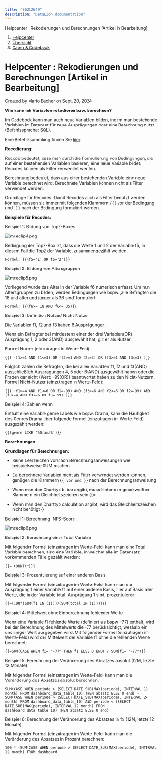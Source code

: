 ```yaml
---
title: "86212649"
description: "DataLion documentation"
---
```


Helpcenter : Rekodierungen und Berechnungen \[Artikel in Bearbeitung\]  

1.  [Helpcenter](index.html)
2.  [Übersicht](2982609.html)
3.  [Daten & Codebook](3440667.html)

# Helpcenter : Rekodierungen und Berechnungen \[Artikel in Bearbeitung\]

Created by Mario Bacher on Sept. 20, 2024

**Wie kann ich Variablen rekodieren bzw. berechnen?**

Im Codebook kann man auch neue Variablen bilden, indem man bestehende Variablen im Datenset für neue Ausprägungen oder eine Berechnung nutzt (Befehlssprache: SQL).

Eine Befehlssammlung finden Sie [hier](https://www.sibilla-egen-schule.de/schule/sch-service/anleit/Befehlssammlung_SQL.pdf).

**Recodierung:**

Recode bedeutet, dass man durch die Formulierung von Bedingungen, die auf einer bestehenden Variablen basieren, eine neue Variable bildet. Recodes können als Filter verwendet werden.

Berechnung bedeutet, dass aus einer bestehenden Variable eine neue Variable berechnet wird. Berechnete Variablen können nicht als Filter verwendet werden.

Grundlage für Recodes: Damit Recodes auch als Filter benutzt werden können, müssen sie immer mit folgenden Klammern `{{(` vor der Bedingung und `)}}` nach der Bedingung formuliert werden.

**Beispiele für Recodes:**

Beispiel 1: Bildung von Top2-Boxes

![mceclip4.png](/img/86343712.png?width=577)

Bedingung der Top2-Box ist, dass die Werte 1 und 2 der Variable f5, in diesem Fall die Top2 der Variable, zusammengezählt werden.

```
Formel: {{(f5='1' OR f5='2')}}
```

Beispiel 2: Bildung von Altersgruppen

![mceclip5.png](/img/86343719.png?width=575)

Vorliegend wurde das Alter in der Variable f6 numerisch erfasst. Um nun Altersgruppen zu bilden, werden Bedingungen wie bspw. ‚alle Befragten die 18 und älter und jünger als 36 sind‘ formuliert.

```
Formel: {{(f6>= 18 AND f6<= 35)}}
```

Beispiel 3: Definition Nutzer/ Nicht-Nutzer

Die Variablen f1, f2 und f3 haben 6 Ausprägungen.

Wenn ein Befragter bei mindestens einer der drei Variablen(OR) Ausprägung 1, 2 oder 3(AND) ausgewählt hat, gilt er als Nutzer.

Formel Nutzer (einzutragen in Werte-Feld):

```
{{( (f1>=1 AND f1<=3) OR (f2>=1 AND f2<=3) OR (f3>=1 AND f3<=3) )}}
```

Folglich zählen die Befragten, die bei allen Variablen f1, f2 und f3(AND) ausschließlich Ausprägungen 4, 5 oder 6(AND) ausgewählt haben oder die Fragen gar nicht (Wert: -99(OR)) beantwortet haben zu den Nicht-Nutzern.  
Formel Nicht-Nutzer (einzutragen in Werte-Feld):

```
{{( (f1>=4 AND f1<=6 OR f1=-99) AND (f2>=6 AND f2<=6 OR f2=-99) AND (f3>=4 AND f3<=6 OR f3=-99) )}}
```

Beispiel 4: Zählen wenn

Enthält eine Variable genre Labels wie bspw. Drama, kann die Häufigkeit des Genres Drama über folgende Formel (einzutragen im Werte-Feld) ausgezählt werden:

```
{{(genre LIKE '%Drama%')}}
```

**Berechnungen**

**Grundlagen für Berechnungen:**

-   Keine Leerzeichen vor/nach Berechnungsanweisungen wie beispielsweise SUM machen
    
-   Da berechnete Variablen nicht als Filter verwendet werden können, genügen die Klammern `{{ vor und }}` nach der Berechnungsanweisung
    
-   Wenn man den Charttyp b-bar angibt, muss hinter den geschweiften Klammern ein Gleichheitszeichen sein {{=
    
-   Wenn man den Charttyp calculation angibt, wird das Gleichheitszeichen nicht benötigt {{
    

Beispiel 1: Berechnung  NPS-Score

![mceclip6.png](/img/86343725.png?width=514)

Beispiel 2: Berechnung einer Total-Variable

Mit folgender Formel (einzutragen im Werte-Feld) kann man eine Total Variable berechnen, also eine Variable, in welcher alle im Datensatz vorkommenden Fälle gezählt werden:

```
{{= COUNT(*)}}
```

Beispiel 3: Prozentuierung auf einer anderen Basis

Mit folgender Formel (einzutragen im Werte-Feld) kann man die Ausprägung 1 einer Variable f1 auf einer anderen Basis, hier auf Basis aller Werte, die in der Variable total  Ausprägung 1 sind, prozentuieren:

```
{{=(100*(SUM(f1 IN (1)))/(SUM(total IN (1))))}}
```

Beispiel 4: Mittelwert ohne Einberechnung fehlender Werte

Wenn eine Variable f1 fehlende Werte (definiert als bspw. -77) enthält, wird bei der Berechnung des Mittelwerts die -77 berücksichtigt, weshalb ein unsinniger Wert ausgegeben wird. Mit folgender Formel (einzutragen im Werte-Feld) wird der Mittelwert der Variable f1 ohne die fehlenden Werte berechnet:

```
{{=SUM(CASE WHEN f1= "-77" THEN f1 ELSE 0 END) / SUM(f1= "-77")}}
```

Beispiel 5: Berechnung der Veränderung des Absatzes absolut (12M, letzte 12 Monate)

Mit folgender Formel (einzutragen im Werte-Feld) kann man die Veränderung des Absatzes absolut berechnen:

```
SUM(CASE WHEN periode > (SELECT DATE_SUB(MAX(periode), INTERVAL 12 month) FROM dashboard_data_table_10) THEN absatz ELSE 0 end) - SUM(CASE WHEN periode > (SELECT DATE_SUB(MAX(periode), INTERVAL 24 month) FROM dashboard_data_table_10) AND periode < (SELECT DATE_SUB(MAX(periode), INTERVAL 12 month) FROM dashboard_data_table_10) THEN absatz ELSE 0 end)
```

Beispiel 6: Berechnung der Veränderung des Absatzes in % (12M, letzte 12 Monate)

Mit folgender Formel (einzutragen im Werte-Feld) kann man die Veränderung des Absatzes in Prozent berechnen:

```
100 * (SUM(CASE WHEN periode > (SELECT DATE_SUB(MAX(periode), INTERVAL 12 month) FROM dashboard_
```